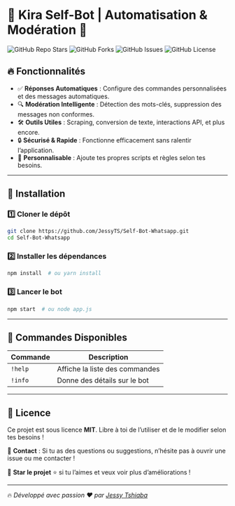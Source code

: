 # 🚀 Kira Self-Bot | Automatisation & Modération 🤖  

![GitHub Repo Stars](https://img.shields.io/github/stars/JessyTS/Self-Bot-Whatsapp?style=for-the-badge)
![GitHub Forks](https://img.shields.io/github/forks/JessyTS/Self-Bot-Whatsapp?style=for-the-badge)
![GitHub Issues](https://img.shields.io/github/issues/JessyTS/Self-Bot-Whatsapp?style=for-the-badge)
![GitHub License](https://img.shields.io/github/license/JessyTS/Self-Bot-Whatsapp?style=for-the-badge)

## 🔥 Fonctionnalités  

- ✅ **Réponses Automatiques** : Configure des commandes personnalisées et des messages automatiques.  
- 🔍 **Modération Intelligente** : Détection des mots-clés, suppression des messages non conformes.  
- 🛠 **Outils Utiles** : Scraping, conversion de texte, interactions API, et plus encore.  
- 🔒 **Sécurisé & Rapide** : Fonctionne efficacement sans ralentir l’application.  
- 🎨 **Personnalisable** : Ajoute tes propres scripts et règles selon tes besoins.  

---

## 📌 Installation  

### 1️⃣ Cloner le dépôt  
```bash
git clone https://github.com/JessyTS/Self-Bot-Whatsapp.git
cd Self-Bot-Whatsapp
```

### 2️⃣ Installer les dépendances  
```bash
npm install  # ou yarn install
```

### 3️⃣ Lancer le bot   
```bash
npm start  # ou node app.js
```

---

## 🚀 Commandes Disponibles  

| Commande        | Description |
|----------------|------------|
| `!help`        | Affiche la liste des commandes |
| `!info`        | Donne des détails sur le bot |

---

## 📜 Licence  

Ce projet est sous licence **MIT**. Libre à toi de l’utiliser et de le modifier selon tes besoins !  

📩 **Contact** : Si tu as des questions ou suggestions, n’hésite pas à ouvrir une issue ou me contacter !  

🚀 **Star le projet** ⭐ si tu l’aimes et veux voir plus d’améliorations !  

---

🔥 *Développé avec passion ❤️ par [Jessy Tshiaba](https://github.com/JessyTS)*
